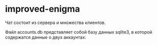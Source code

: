 # improved-enigma

Чат состоит из сервера и множества клиентов.


Файл accounts.db представляет собой базу данных sqlite3, в которой содержатся данные о двух аккаунтах:


